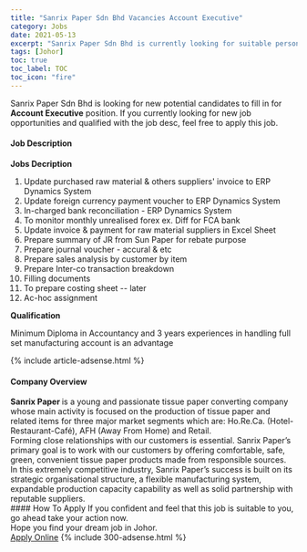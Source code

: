 ```yaml
---
title: "Sanrix Paper Sdn Bhd Vacancies Account Executive" 
category: Jobs 
date: 2021-05-13 
excerpt: "Sanrix Paper Sdn Bhd is currently looking for suitable person to fill in the Account Executive which based in Johor" 
tags: [Johor] 
toc: true 
toc_label: TOC 
toc_icon: "fire" 
--- 
```


<p>Sanrix Paper Sdn Bhd is looking for new potential candidates to fill in for <b>Account Executive</b> position. If you currently looking for new job opportunities and qualified with the job desc, feel free to apply this job.
</p><div><div><h4>Job Description</h4></div><div><div><span><div><p><strong>Jobs Decription</strong></p><ol><li>Update purchased raw material &amp; others suppliers' invoice to ERP Dynamics System</li><li>Update foreign currency payment voucher to ERP Dynamics System</li><li>In-charged bank reconciliation - ERP Dynamics System</li><li>To monitor monthly unrealised forex ex. Diff for FCA bank</li><li>Update invoice &amp; payment for raw material suppliers in Excel Sheet</li><li>Prepare summary of JR from Sun Paper for rebate purpose</li><li>Prepare journal voucher - accural &amp; etc</li><li>Prepare sales analysis by customer by item</li><li>Prepare Inter-co transaction breakdown</li><li>Filling documents</li><li>To prepare costing sheet -- later</li><li>Ac-hoc assignment</li></ol><p><strong>Qualification</strong></p><p>Minimum Diploma in Accountancy and 3 years experiences in handling full set manufacturing account is an advantage</p></div></span></div></div></div> 
{% include article-adsense.html %} 
<div><div><h4>Company Overview</h4></div><div><div><span><div><div><strong>Sanrix Paper </strong>is a young and passionate tissue paper converting company whose main activity is focused on the production of tissue paper and related items for three major market segments which are: Ho.Re.Ca. (Hotel-Restaurant-Caf&#233;), AFH (Away From Home) and Retail.</div>
<div>Forming close relationships with our customers is essential. Sanrix Paper&#8217;s primary goal is to work with our customers by offering comfortable, safe, green, convenient tissue paper products made from responsible sources.</div>
<div>In this extremely competitive industry, Sanrix Paper&#8217;s success is built on its strategic organisational structure, a flexible manufacturing system, expandable production capacity capability as well as solid partnership with reputable suppliers.</div></div></span></div></div></div> 
#### How To Apply 
If you confident and feel that this job is suitable to you, go ahead take your action now. <br/> 
Hope you find your dream job in Johor. <br/> 
<a href="https://www.jobstreet.com.my/en/job/account-executive-4566549?jobId=jobstreet-my-job-4566549&" class="btn btn--info" target="_blank" rel="nofollow noopenner">Apply Online</a> 
{% include 300-adsense.html %} 